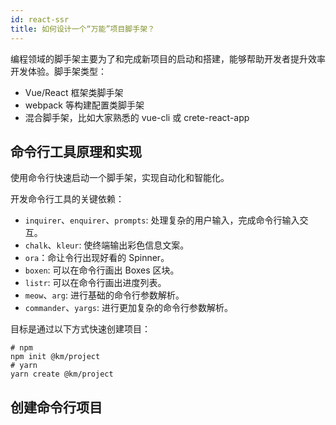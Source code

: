 ```yaml
---
id: react-ssr
title: 如何设计一个“万能”项目脚手架？
---
```


编程领域的脚手架主要为了和完成新项目的启动和搭建，能够帮助开发者提升效率开发体验。脚手架类型：

- Vue/React 框架类脚手架
- webpack 等构建配置类脚手架
- 混合脚手架，比如大家熟悉的 vue-cli 或 crete-react-app

## 命令行工具原理和实现

使用命令行快速启动一个脚手架，实现自动化和智能化。

开发命令行工具的关键依赖：

- `inquirer`、`enquirer`、`prompts`: 处理复杂的用户输入，完成命令行输入交互。
- `chalk`、`kleur`: 使终端输出彩色信息文案。
- `ora`：命让令行出现好看的 Spinner。
- `boxen`: 可以在命令行画出 Boxes 区块。
- `listr`: 可以在命令行画出进度列表。
- `meow`、`arg`: 进行基础的命令行参数解析。
- `commander`、`yargs`: 进行更加复杂的命令行参数解析。

目标是通过以下方式快速创建项目：

```shell
# npm
npm init @km/project
# yarn
yarn create @km/project
```

## 创建命令行项目
